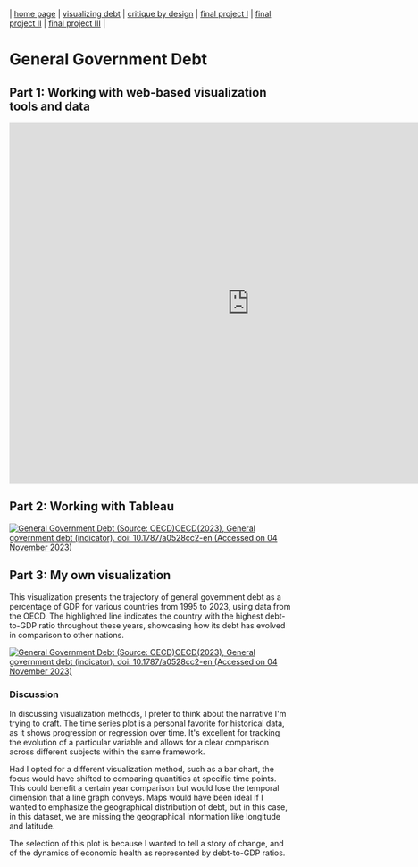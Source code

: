| [home page](https://mingweig.github.io/TSWD-Portfolio-Mingwei_Gao/) | [visualizing debt](visualizing-government-debt) | [critique by design](critique-by-design) | [final project I](final-project-part-one) | [final project II](final-project-part-two) | [final project III](final-project-part-three) |

# General Government Debt
## Part 1: Working with web-based visualization tools and data

<iframe src="https://data.oecd.org/chart/7eTj" width="860" height="645" style="border: 0" mozallowfullscreen="true" webkitallowfullscreen="true" allowfullscreen="true"><a href="https://data.oecd.org/chart/7eTj" target="_blank">OECD Chart: General government debt, Total, % of GDP, Annual, 2022</a></iframe>

## Part 2: Working with Tableau
<div class='tableauPlaceholder' id='viz1699157224138' style='position: relative'><noscript><a href='#'><img alt='General Government Debt (Source: OECD)OECD(2023), General government debt (indicator). doi: 10.1787&#47;a0528cc2-en (Accessed on 04 November 2023) ' src='https:&#47;&#47;public.tableau.com&#47;static&#47;images&#47;A1&#47;A1_16991572117850&#47;Sheet1&#47;1_rss.png' style='border: none' /></a></noscript><object class='tableauViz'  style='display:none;'><param name='host_url' value='https%3A%2F%2Fpublic.tableau.com%2F' /> <param name='embed_code_version' value='3' /> <param name='site_root' value='' /><param name='name' value='A1_16991572117850&#47;Sheet1' /><param name='tabs' value='no' /><param name='toolbar' value='yes' /><param name='static_image' value='https:&#47;&#47;public.tableau.com&#47;static&#47;images&#47;A1&#47;A1_16991572117850&#47;Sheet1&#47;1.png' /> <param name='animate_transition' value='yes' /><param name='display_static_image' value='yes' /><param name='display_spinner' value='yes' /><param name='display_overlay' value='yes' /><param name='display_count' value='yes' /><param name='language' value='en-US' /><param name='filter' value='publish=yes' /></object></div>
<script type='text/javascript'>
var divElement = document.getElementById('viz1699157224138'); 
var vizElement = divElement.getElementsByTagName('object')[0];
vizElement.style.width='100%';vizElement.style.height=(divElement.offsetWidth*0.75)+'px';
var scriptElement = document.createElement('script');
scriptElement.src = 'https://public.tableau.com/javascripts/api/viz_v1.js';
vizElement.parentNode.insertBefore(scriptElement, vizElement);
</script>

## Part 3: My own visualization
This visualization presents the trajectory of general government debt as a percentage of GDP for various countries from 1995 to 2023, using data from the OECD. 
The highlighted line indicates the country with the highest debt-to-GDP ratio throughout these years, showcasing how its debt has evolved in comparison to other nations.

<div class='tableauPlaceholder' id='viz1699164248800' style='position: relative'><noscript><a href='#'><img alt='General Government Debt (Source: OECD)OECD(2023), General government debt (indicator). doi: 10.1787&#47;a0528cc2-en (Accessed on 04 November 2023) ' src='https:&#47;&#47;public.tableau.com&#47;static&#47;images&#47;A1&#47;A1-3_16991636689690&#47;Sheet2&#47;1_rss.png' style='border: none' /></a></noscript><object class='tableauViz'  style='display:none;'><param name='host_url' value='https%3A%2F%2Fpublic.tableau.com%2F' /> <param name='embed_code_version' value='3' /> <param name='site_root' value='' /><param name='name' value='A1-3_16991636689690&#47;Sheet2' /><param name='tabs' value='no' /><param name='toolbar' value='yes' /><param name='static_image' value='https:&#47;&#47;public.tableau.com&#47;static&#47;images&#47;A1&#47;A1-3_16991636689690&#47;Sheet2&#47;1.png' /> <param name='animate_transition' value='yes' /><param name='display_static_image' value='yes' /><param name='display_spinner' value='yes' /><param name='display_overlay' value='yes' /><param name='display_count' value='yes' /><param name='language' value='en-US' /></object></div>                <script type='text/javascript'>                    var divElement = document.getElementById('viz1699164248800');                    var vizElement = divElement.getElementsByTagName('object')[0];                    vizElement.style.width='100%';vizElement.style.height=(divElement.offsetWidth*0.75)+'px';                    var scriptElement = document.createElement('script');                    scriptElement.src = 'https://public.tableau.com/javascripts/api/viz_v1.js';                    vizElement.parentNode.insertBefore(scriptElement, vizElement);                </script>



### Discussion
In discussing visualization methods, I prefer to think about the narrative I'm trying to craft. The time series plot is a personal favorite for historical data, as it shows progression or regression over time. It's excellent for tracking the evolution of a particular variable and allows for a clear comparison across different subjects within the same framework.

Had I opted for a different visualization method, such as a bar chart, the focus would have shifted to comparing quantities at specific time points. This could benefit a certain year comparison but would lose the temporal dimension that a line graph conveys. Maps would have been ideal if I wanted to emphasize the geographical distribution of debt, but in this case, in this dataset, we are missing the geographical information like longitude and latitude.

The selection of this plot is because I wanted to tell a story of change, and of the dynamics of economic health as represented by debt-to-GDP ratios. 





